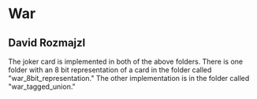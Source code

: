 # War
## David Rozmajzl

The joker card is implemented in both of the above folders. There is one folder with an 8 bit representation of a card in the folder called "war_8bit_representation." The other implementation is in the folder called "war_tagged_union." 

